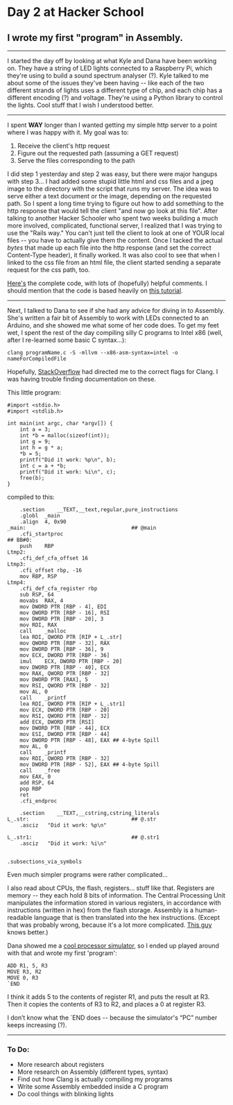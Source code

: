 # Day 2 at Hacker School
## I wrote my first "program" in Assembly.

-----

I started the day off by looking at what Kyle and Dana have been working on. They have a string of LED lights connected to a Raspberry Pi, which they're using to build a sound spectrum analyser (?). Kyle talked to me about some of the issues they've been having -- like each of the two different strands of lights uses a different type of chip, and each chip has a different encoding (?) and voltage. They're using a Python library to control the lights. Cool stuff that I wish I understood better.

--------------

I spent **WAY** longer than I wanted getting my simple http server to a point where I was happy with it. My goal was to:

1. Receive the client's http request
2. Figure out the requested path (assuming a GET request)
3. Serve the files corresponding to the path

I did step 1 yesterday and step 2 was easy, but there were major hangups with step 3... I had added some stupid little html and css files and a jpeg image to the directory with the script that runs my server. The idea was to serve either a text document or the image, depending on the requested path. So I spent a long time trying to figure out how to add something to the http response that would tell the client "and now go look at this file". After talking to another Hacker Schooler who spent two weeks building a much more involved, complicated, functional server, I realized that I was trying to use the "Rails way." You can't just tell the client to look at one of YOUR local files -- you have to actually give them the content. Once I tacked the actual *bytes* that made up each file into the http response (and set the correct Content-Type header), it finally worked. It was also cool to see that when I linked to the css file from an html file, the client started sending a separate request for the css path, too.

[Here's](https://github.com/sophiadavis/http-server) the complete code, with lots of (hopefully) helpful comments. I should mention that the code is based heavily on [this tutorial](http://www.binarytides.com/python-socket-programming-tutorial/).

--------------

Next, I talked to Dana to see if she had any advice for diving in to Assembly. She's written a fair bit of Assembly to work with LEDs connected to an Arduino, and she showed me what some of her code does. To get my feet wet, I spent the rest of the day compiling silly C programs to Intel x86 (well, after I re-learned some basic C syntax...): 

```
clang programName.c -S -mllvm --x86-asm-syntax=intel -o nameForCompiledFile
```

Hopefully, [StackOverflow](http://stackoverflow.com/questions/10990018/how-to-generate-assembly-code-with-clang-in-intel-syntax) had directed me to the correct flags for Clang. I was having trouble finding documentation on these.

This little program:

```
#import <stdio.h>
#import <stdlib.h>

int main(int argc, char *argv[]) {
    int a = 3;
    int *b = malloc(sizeof(int));
    int g = 9;
    int h = g * a;
    *b = 5;
    printf("Did it work: %p\n", b);
    int c = a + *b;
    printf("Did it work: %i\n", c);
    free(b);
}
```
compiled to this:

```
	.section	__TEXT,__text,regular,pure_instructions
	.globl	_main
	.align	4, 0x90
_main:                                  ## @main
	.cfi_startproc
## BB#0:
	push	RBP
Ltmp2:
	.cfi_def_cfa_offset 16
Ltmp3:
	.cfi_offset rbp, -16
	mov	RBP, RSP
Ltmp4:
	.cfi_def_cfa_register rbp
	sub	RSP, 64
	movabs	RAX, 4
	mov	DWORD PTR [RBP - 4], EDI
	mov	QWORD PTR [RBP - 16], RSI
	mov	DWORD PTR [RBP - 20], 3
	mov	RDI, RAX
	call	_malloc
	lea	RDI, QWORD PTR [RIP + L_.str]
	mov	QWORD PTR [RBP - 32], RAX
	mov	DWORD PTR [RBP - 36], 9
	mov	ECX, DWORD PTR [RBP - 36]
	imul	ECX, DWORD PTR [RBP - 20]
	mov	DWORD PTR [RBP - 40], ECX
	mov	RAX, QWORD PTR [RBP - 32]
	mov	DWORD PTR [RAX], 5
	mov	RSI, QWORD PTR [RBP - 32]
	mov	AL, 0
	call	_printf
	lea	RDI, QWORD PTR [RIP + L_.str1]
	mov	ECX, DWORD PTR [RBP - 20]
	mov	RSI, QWORD PTR [RBP - 32]
	add	ECX, DWORD PTR [RSI]
	mov	DWORD PTR [RBP - 44], ECX
	mov	ESI, DWORD PTR [RBP - 44]
	mov	DWORD PTR [RBP - 48], EAX ## 4-byte Spill
	mov	AL, 0
	call	_printf
	mov	RDI, QWORD PTR [RBP - 32]
	mov	DWORD PTR [RBP - 52], EAX ## 4-byte Spill
	call	_free
	mov	EAX, 0
	add	RSP, 64
	pop	RBP
	ret
	.cfi_endproc

	.section	__TEXT,__cstring,cstring_literals
L_.str:                                 ## @.str
	.asciz	 "Did it work: %p\n"

L_.str1:                                ## @.str1
	.asciz	 "Did it work: %i\n"


.subsections_via_symbols
```

Even much simpler programs were rather complicated...

I also read about CPUs, the flash, registers... stuff like that. Registers are memory -- they each hold 8 bits of information. The Central Processing Unit manipulates the information stored in various registers, in accordance with instructions (written in hex) from the flash storage. Assembly is a human-readable language that is then translated into the hex instructions. (Except that was probably wrong, because it's a lot more complicated. [This guy](http://www.avr-asm-tutorial.net/avr_en/beginner/) knows better.)


Dana showed me a [cool processor simulator](http://ivanzuzak.info/FRISCjs/webapp/), so I ended up played around with that and wrote my first 'program':

```
ADD R1, 5, R3
MOVE R3, R2
MOVE 0, R3
`END
```
I think it adds 5 to the contents of register R1, and puts the result at R3. Then it copies the contents of R3 to R2, and places a 0 at register R3.

I don’t know what the `END does -- because the simulator's “PC” number keeps increasing (?). 

------

### To Do:  
* More research about registers  
* More research on Assembly (different types, syntax)  
* Find out how Clang is actually compiling my programs  
* Write some Assembly embedded inside a C program
* Do cool things with blinking lights     